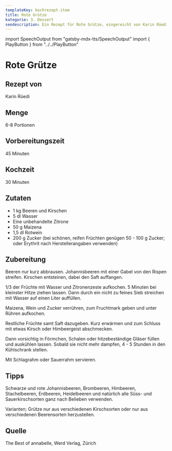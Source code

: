 ```yaml
---
templateKey: kochrezept-item
title: Rote Grütze
kategorie: 3. Dessert
seodescription: Ein Rezept für Rote Grütze, eingereicht von Karin Rüedi.
---
```

import SpeechOutput from "gatsby-mdx-tts/SpeechOutput"
import { PlayButton } from "../../PlayButton"

<SpeechOutput id="kochrezept-karin-ruedi-rote-gruetze" customPlayButton={PlayButton}>

# Rote Grütze

## Rezept von

Karin Rüedi

## Menge

6-8 Portionen

## Vorbereitungszeit

45 Minuten

## Kochzeit

30 Minuten


## Zutaten

* 1 kg Beeren und Kirschen
* 5 dl Wasser
* Eine unbehandelte Zitrone
* 50 g Maizena
* 1,5 dl Rotwein
* 200 g Zucker (bei schönen, reifen Früchten genügen 50 - 100 g Zucker; oder Erythrit nach Herstellerangaben verwenden) 

## Zubereitung

Beeren nur kurz abbrausen. Johannisbeeren mit einer Gabel von den Rispen streifen. Kirschen entsteinen, dabei den Saft auffangen. 

1/3 der Früchte mit Wasser und Zitronenzeste aufkochen. 5 Minuten bei kleinster Hitze ziehen lassen. Dann durch ein nicht zu feines Sieb streichen mit Wasser auf einen Liter auffüllen. 

Maizena, Wein und Zucker verrühren, zum Fruchtmark geben und unter Rühren aufkochen. 

Restliche Früchte samt Saft dazugeben. Kurz erwärmen und zum Schluss mit etwas Kirsch oder Himbeergeist abschmecken. 

Dann vorsichtig in Förmchen, Schalen oder hitzebeständige Gläser füllen und auskühlen lassen. Sobald sie nicht mehr dampfen, 4 - 5 Stunden in den Kühlschrank stellen. 

Mit Schlagrahm oder Sauerrahm servieren.

## Tipps

Schwarze und rote Johannisbeeren, Brombeeren, Himbeeren, Stachelbeeren, Erdbeeren, Heidelbeeren und natürlich alle Süss- und Sauerkirschsorten ganz nach Belieben verwenden. 

Varianten; Grütze nur aus verschiedenen Kirschsorten oder nur aus verschiedenen Beerensorten herzustellen. 

## Quelle

The Best of annabelle, Werd Verlag, Zürich
</SpeechOutput>